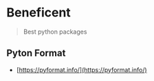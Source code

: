 # Beneficent
> Best python packages

## Pyton Format
- [https://pyformat.info/](https://pyformat.info/)